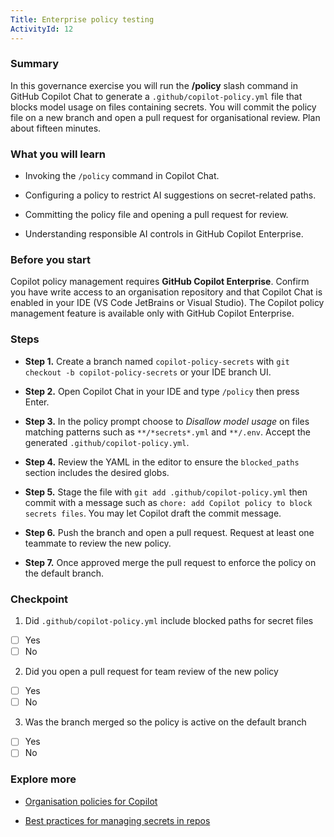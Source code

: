 ```yaml
---
Title: Enterprise policy testing
ActivityId: 12
---
```


### Summary

In this governance exercise you will run the **/policy** slash command in GitHub Copilot Chat to generate a `.github/copilot-policy.yml` file that blocks model usage on files containing secrets. You will commit the policy file on a new branch and open a pull request for organisational review. Plan about fifteen minutes.

### What you will learn

- Invoking the `/policy` command in Copilot Chat.

- Configuring a policy to restrict AI suggestions on secret-related paths.

- Committing the policy file and opening a pull request for review.

- Understanding responsible AI controls in GitHub Copilot Enterprise.

### Before you start

Copilot policy management requires **GitHub Copilot Enterprise**. Confirm you have write access to an organisation repository and that Copilot Chat is enabled in your IDE (VS Code JetBrains or Visual Studio). The Copilot policy management feature is available only with GitHub Copilot Enterprise.

### Steps

- **Step 1.** Create a branch named `copilot-policy-secrets` with `git checkout -b copilot-policy-secrets` or your IDE branch UI.

- **Step 2.** Open Copilot Chat in your IDE and type `/policy` then press Enter.

- **Step 3.** In the policy prompt choose to *Disallow model usage* on files matching patterns such as `**/*secrets*.yml` and `**/.env`. Accept the generated `.github/copilot-policy.yml`.

- **Step 4.** Review the YAML in the editor to ensure the `blocked_paths` section includes the desired globs.

- **Step 5.** Stage the file with `git add .github/copilot-policy.yml` then commit with a message such as `chore: add Copilot policy to block secrets files`. You may let Copilot draft the commit message.

- **Step 6.** Push the branch and open a pull request. Request at least one teammate to review the new policy.

- **Step 7.** Once approved merge the pull request to enforce the policy on the default branch.

### Checkpoint

1. Did `.github/copilot-policy.yml` include blocked paths for secret files

- [ ] Yes
- [ ] No

2. Did you open a pull request for team review of the new policy

- [ ] Yes
- [ ] No

3. Was the branch merged so the policy is active on the default branch

- [ ] Yes
- [ ] No

### Explore more

- [Organisation policies for Copilot](https://docs.github.com/en/copilot/managing-copilot/managing-github-copilot-in-your-organization/managing-policies-for-copilot-in-your-organization)

- [Best practices for managing secrets in repos](https://docs.github.com/en/actions/security-guides/security-hardening-for-github-actions#using-secrets-in-github-actions)
